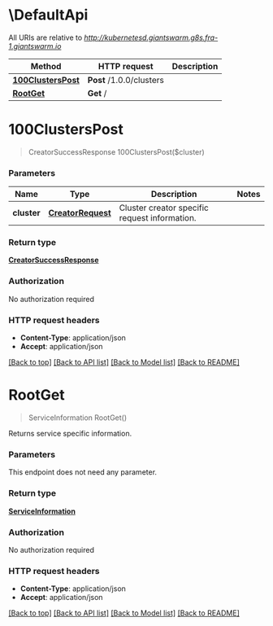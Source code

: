 # \DefaultApi

All URIs are relative to *http://kubernetesd.giantswarm.g8s.fra-1.giantswarm.io*

Method | HTTP request | Description
------------- | ------------- | -------------
[**100ClustersPost**](DefaultApi.md#100ClustersPost) | **Post** /1.0.0/clusters | 
[**RootGet**](DefaultApi.md#RootGet) | **Get** / | 


# **100ClustersPost**
> CreatorSuccessResponse 100ClustersPost($cluster)






### Parameters

Name | Type | Description  | Notes
------------- | ------------- | ------------- | -------------
 **cluster** | [**CreatorRequest**](CreatorRequest.md)| Cluster creator specific request information. | 

### Return type

[**CreatorSuccessResponse**](CreatorSuccessResponse.md)

### Authorization

No authorization required

### HTTP request headers

 - **Content-Type**: application/json
 - **Accept**: application/json

[[Back to top]](#) [[Back to API list]](../README.md#documentation-for-api-endpoints) [[Back to Model list]](../README.md#documentation-for-models) [[Back to README]](../README.md)

# **RootGet**
> ServiceInformation RootGet()



Returns service specific information.


### Parameters
This endpoint does not need any parameter.

### Return type

[**ServiceInformation**](ServiceInformation.md)

### Authorization

No authorization required

### HTTP request headers

 - **Content-Type**: application/json
 - **Accept**: application/json

[[Back to top]](#) [[Back to API list]](../README.md#documentation-for-api-endpoints) [[Back to Model list]](../README.md#documentation-for-models) [[Back to README]](../README.md)

